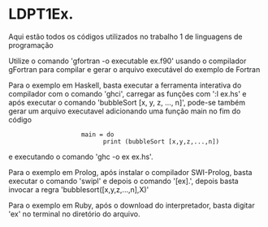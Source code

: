 # LDPT1Ex.
Aqui estão todos os códigos utilizados no trabalho 1 de linguagens de programação

Utilize o comando 'gfortran -o executable ex.f90' usando o compilador gFortran para compilar e gerar o arquivo executável do exemplo de Fortran

Para o exemplo em Haskell, basta executar a ferramenta interativa do compilador com o comando 'ghci', carregar as funções com ':l ex.hs' e após executar o comando 'bubbleSort [x, y, z, ..., n]', pode-se também gerar um arquivo executavel adicionando uma função main no fim do código 

                        main = do   
                              print (bubbleSort [x,y,z,...,n])

e executando o comando 'ghc -o ex ex.hs'.

Para o exemplo em Prolog, após instalar o compilador SWI-Prolog, basta executar o comando 'swipl' e depois o comando '[ex].', depois basta invocar a regra 'bubblesort([x,y,z,...,n],X)'

Para o exemplo em Ruby, após o download do interpretador, basta digitar 'ex' no terminal no diretório do arquivo.
